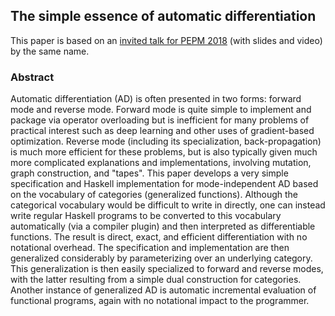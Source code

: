 ## The simple essence of automatic differentiation

This paper is based on an [invited talk for PEPM 2018](https://github.com/conal/talk-2018-essence-of-ad/blob/master/readme.md) (with slides and video) by the same name.

### Abstract

Automatic differentiation (AD) is often presented in two forms: forward mode and reverse mode.
Forward mode is quite simple to implement and package via operator overloading but is inefficient for many problems of practical interest such as deep learning and other uses of gradient-based optimization.
Reverse mode (including its specialization, back-propagation) is much more efficient for these problems, but is also typically given much more complicated explanations and implementations, involving mutation, graph construction, and "tapes".
This paper develops a very simple specification and Haskell implementation for mode-independent AD based on the vocabulary of categories (generalized functions).
Although the categorical vocabulary would be difficult to write in directly, one can instead write regular Haskell programs to be converted to this vocabulary automatically (via a compiler plugin) and then interpreted as differentiable functions.
The result is direct, exact, and efficient differentiation with no notational overhead.
The specification and implementation are then generalized considerably by parameterizing over an underlying category.
This generalization is then easily specialized to forward and reverse modes, with the latter resulting from a simple dual construction for categories.
Another instance of generalized AD is automatic incremental evaluation of functional programs, again with no notational impact to the programmer.

